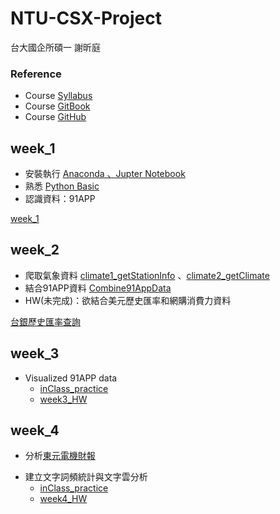 # NTU-CSX-Project
台大國企所碩一 謝昕庭

### Reference
*  Course [Syllabus](https://csx.aca.ntu.edu.tw/modules/index.php?csn=e76981&default_fun=syllabus&current_lang=chinese)
*  Course [GitBook](https://pecu.gitbooks.io/python_/content/)
*  Course [GitHub](https://github.com/NTU-CSX-Project/107-1PythonSampleCode)

## week_1
+  安裝執行  [Anaconda 、Jupter Notebook](https://www.google.com/url?q=https://www.anaconda.com/download/&sa=D&ust=1536765986428000&usg=AFQjCNHPCgwCeTJAhwvIB0rcx7Z3xSvwwQ)
+ 熟悉 [Python Basic](https://pecu.gitbooks.io/python_/content/week1.html)
+ 認識資料：91APP

[week_1](https://github.com/hsiehkl/NTU-CSX-Project/blob/master/week_1/week_1_first_meet.ipynb)

## week_2
+ 爬取氣象資料  [climate1_getStationInfo](https://github.com/hsiehkl/NTU-CSX-Project/blob/master/week_2/climate1_getStationInfo.ipynb) 、[climate2_getClimate](https://github.com/hsiehkl/NTU-CSX-Project/blob/master/week_2/climate2_getClimate.ipynb)
+ 結合91APP資料 [Combine91AppData](https://github.com/hsiehkl/NTU-CSX-Project/blob/master/week_2/Combine91AppData.ipynb)
+ HW(未完成)：欲結合美元歷史匯率和網購消費力資料

[台銀歷史匯率查詢](https://rate.bot.com.tw/xrt/history?Lang=zh-TW)

## week_3
*  Visualized 91APP data
    * [inClass_practice](https://github.com/hsiehkl/NTU-CSX-Project/blob/master/week_3/week3_inClass_practice.ipynb)
    + [week3_HW](https://github.com/hsiehkl/NTU-CSX-Project/blob/master/week_3/week3_HW.ipynb)
    
## week_4
+  分析[東元電機財報](https://github.com/NTU-CSX-Project/107-1PythonSampleCode/blob/master/week_4/Reports/1504%202017%20東元.pdf)
*  建立文字詞頻統計與文字雲分析
    *  [inClass_practice](https://github.com/hsiehkl/NTU-CSX-Project/blob/master/week_4/week4_inClass_practice.ipynb)
    * [week4_HW](https://github.com/hsiehkl/NTU-CSX-Project/blob/master/week_4/TECO_FinancialStatement_TextMining.ipynb)
